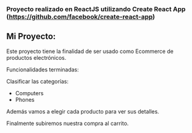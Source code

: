 ### Proyecto realizado en ReactJS utilizando Create React App (https://github.com/facebook/create-react-app)

## Mi Proyecto:

Este proyecto tiene la finalidad de ser usado como Ecommerce de productos electrónicos.

Funcionalidades terminadas:

Clasificar las categorías:

- Computers
- Phones

Además vamos a elegir cada producto para ver sus detalles.

Finalmente subiremos nuestra compra al carrito.
